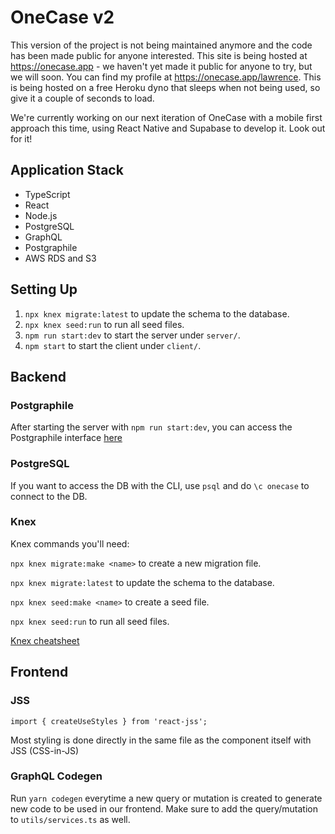 # OneCase v2

This version of the project is not being maintained anymore and the code has been made public for anyone interested. This site is being hosted at https://onecase.app - we haven't yet made it public for anyone to try, but we will soon. You can find my profile at https://onecase.app/lawrence. This is being hosted on a free Heroku dyno that sleeps when not being used, so give it a couple of seconds to load.

We're currently working on our next iteration of OneCase with a mobile first approach this time, using React Native and Supabase to develop it. Look out for it!

## Application Stack
- TypeScript
- React
- Node.js
- PostgreSQL
- GraphQL
- Postgraphile
- AWS RDS and S3


## Setting Up

1. `npx knex migrate:latest` to update the schema to the database.
2. `npx knex seed:run` to run all seed files.
3. `npm run start:dev` to start the server under `server/`.
4. `npm start` to start the client under `client/`.

## Backend

### Postgraphile

After starting the server with `npm run start:dev`, you can access the Postgraphile interface [here](http://localhost:8080/graphiql)

### PostgreSQL

If you want to access the DB with the CLI, use `psql` and do `\c onecase` to connect to the DB.

### Knex

Knex commands you'll need:

`npx knex migrate:make <name>` to create a new migration file.

`npx knex migrate:latest` to update the schema to the database.

`npx knex seed:make <name>` to create a seed file.

`npx knex seed:run` to run all seed files.

[Knex cheatsheet](https://devhints.io/knex)

## Frontend

### JSS

`import { createUseStyles } from 'react-jss';`

Most styling is done directly in the same file as the component itself with JSS (CSS-in-JS)

### GraphQL Codegen

Run `yarn codegen` everytime a new query or mutation is created to generate new code to be used in our frontend. Make sure to add the query/mutation to `utils/services.ts` as well.
